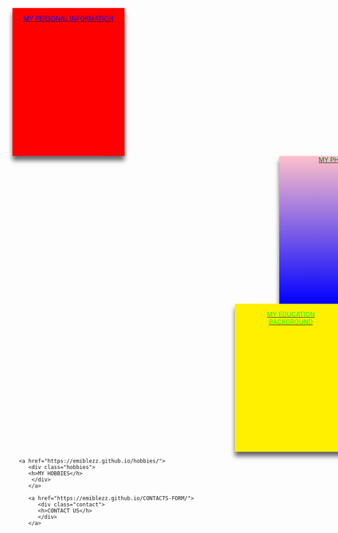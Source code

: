 
<html lang="en">
<!-- my in-line css code-->
<style>
<!-- the main div -->
.container{
   width: 800px;
   height: auto;
   display: flex;
   flex-direction: row;
   flex-wrap: wrap;
   justify-content: center;
} 
.bio {
background-size:0 auto;
background-color: red;
width:50%;
height:333px;
color:blue;
padding:15px 20px;
margin:0px;
box-shadow:0px 10px 10px rgba(0,0,0,0.6);
text-align: center;
box-sizing: border-box;
position: relative;
flex-direction: row;

} 
.bio:hover{
background-color:green;
}
.education{
background-size:33.33px;
background-color: #fff000;
color:#00ff00;
padding:15px 25px;
margin:0px;
width:50%;
height:333px;
left: 500px;
box-shadow:0px 10px 10px rgba(0,0,0,0.6);
text-align: center;
box-sizing: border-box;
position: relative;
flex-direction: row;
}
.education:hover{
background-color:pink;
}
.hobbies{
background-size: 0 auto;
background-color: gray;
color:#fff000;
padding:15px 25px;
margin-top:0px;
width:50%;
height:333px;
box-shadow:0px 10px 10px rgba(0,0,0,0.6);
text-align: center;
box-sizing: border-box;
position: relative;
flex-direction: row;
}
.hobbies:hover{
background-color:chocolate;
}
.contact{
background-size: 15px;
background-color: purple;
color:green;
padding:15px 20px;
margin-top:0px;
width:50%;
height:333px;
left:575px;
box-shadow:0px 10px 10px rgba(0,0,0,0.6);
text-align: center;
box-sizing: border-box;
position: relative;
flex-direction: row;
}
.contact:hover{
background-color:#000;
}
.photo{
background-size: 0;
background: linear-gradient(pink,blue);
color:green;
padding:15px 20px
margin:0px;
left: 600px;
bottom: 200px;
top:0px;
width:50%;
height:333px;
box-shadow:0px 10px 10px rgba(0,0,0,0.6);
text-align: center;
box-sizing: border-box;
position: relative;
flex-direction: row;
}
.photo:hover{
background:gray;
}

</style>
<!-- the heading -->
<head>
   <meta charset="UTF-8">
   <link rel="shortcut icon" type="image/png" href="https://media-exp2.licdn.com/dms/image/C5603AQEjlsgLPej7wA/profile-displayphoto-shrink_200_200/0/1624454506617?e=2147483647&v=beta&t=0vVF6Jpprc4wJWm1BXVWp_OyJB-Kv1D9eGKx4Pd_big">
</head>
<!-- the body -->
<body>
<!-- this div is the main div container -->
<div class="container">
<!-- the children div begin from here -->
<a href="https://emiblezz.github.io/my-Bio-Data/">

<div class="bio">
<h>MY PERSONAL INFORMATION</h>
</div>
</a>

   <a href="https://emiblezz.github.io/my-photo/">
   <div class="photo">
   <h>MY PHOTO</h>
   </div>
   </a>
   
   <a href="https://emiblezz.github.io/my-education/">
      <div class="education">
      <h>MY EDUCATION BACKGROUND</h>
      </div>
      </a>
      
      <a href="https://emiblezz.github.io/hobbies/">
         <div class="hobbies">
         <h>MY HOBBIES</h>
          </div>
         </a>
        
         <a href="https://emiblezz.github.io/CONTACTS-FORM/">
            <div class="contact">
            <h>CONTACT US</h>
            </div>
         </a>
            
</div>
</body>
</html>
